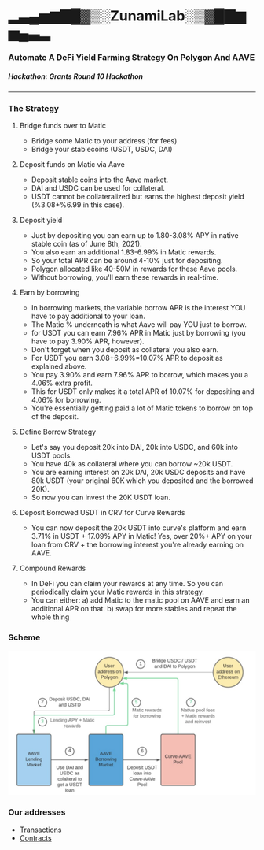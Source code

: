 # ▂▃▄▅▆▇█▓▒░ZunamiLab░▒▓█▇▆▅▄▃▂


### Automate A DeFi Yield Farming Strategy On Polygon And AAVE
##### Hackathon: Grants Round 10 Hackathon
__________________________________________

### The Strategy
1. Bridge funds over to Matic

   * Bridge some Matic to your address (for fees)
   * Bridge your stablecoins (USDT, USDC, DAI)

2. Deposit funds on Matic via Aave

    + Deposit stable coins into the Aave market.
    + DAI and USDC can be used for collateral.
    + USDT cannot be collateralized but earns the highest deposit yield (%3.08+%6.99 in this case).

3. Deposit yield

    + Just by depositing you can earn up to 1.80-3.08% APY in native stable coin (as of June 8th, 2021).
    + You also earn an additional 1.83-6.99% in Matic rewards.
    + So your total APR can be around 4-10% just for depositing.
    + Polygon allocated like 40-50M in rewards for these Aave pools.
    + Without borrowing, you'll earn these rewards in real-time.

4. Earn by borrowing

    + In borrowing markets, the variable borrow APR is the interest YOU have to pay additional to your loan.
    + The Matic % underneath is what Aave will pay YOU just to borrow.
    + for USDT you can earn 7.96% APR in Matic just by borrowing (you have to pay 3.90% APR, however).
    + Don't forget when you deposit as collateral you also earn.
    + For USDT you earn 3.08+6.99%=10.07% APR to deposit as explained above.
    + You pay 3.90% and earn 7.96% APR to borrow, which makes you a 4.06% extra profit.
    + This for USDT only makes it a total APR of 10.07% for depositing and 4.06% for borrowing.
    + You're essentially getting paid a lot of Matic tokens to borrow on top of the deposit.

5. Define Borrow Strategy

    + Let's say you deposit 20k into DAI, 20k into USDC, and 60k into USDT pools.
    + You have 40k as collateral where you can borrow ~20k USDT.
    + You are earning interest on 20k DAI, 20k USDC deposits and have 80k USDT (your original 60K which you deposited and the borrowed 20K).
    + So now you can invest the 20K USDT loan.

6. Deposit Borrowed USDT in CRV for Curve Rewards

    + You can now deposit the 20k USDT into curve's platform and earn 3.71% in USDT + 17.09% APY in Matic! Yes, over 20%+ APY on your loan from CRV + the borrowing interest you're already earning on AAVE.

7. Compound Rewards

    + In DeFi you can claim your rewards at any time. So you can periodically claim your Matic rewards in this strategy.
    + You can either: a) add Matic to the matic pool on AAVE and earn an additional APR on that. b) swap for more stables and repeat the whole thing


### Scheme

![alt text](https://raw.githubusercontent.com/ForceDAO/bounties/main/gitcoin/img/original.png "Scheme")


### Our addresses
+ [Transactions](https://explorer-mumbai.maticvigil.com/address/0x6d1961Cc86caD8875CE95b1395d3e47D52551573/transactions)
+ [Contracts](https://explorer-mumbai.maticvigil.com/address/0xE86EA206789E1c9f2b8E1cA7404dcBeE02bA3A29/contracts)
